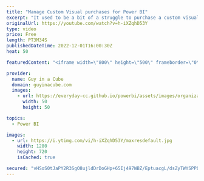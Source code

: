 ```yaml
---
title: "Manage Custom Visual purchases for Power BI"
excerpt: "It used to be a bit of a struggle to purchase a custom visual for more than yourself. Adam looks at some of the changes for Power BI Custom Visuals in AppSource to help you purchase and manage licenses for your organization.  Introducing a new way to purchase licensed Power BI visuals and manage licenses"
originalUrl: https://youtube.com/watch?v=h-iXZqhD53Y
type: video
price: Free
length: PT3M34S
publishedDateTime: 2022-12-01T16:00:30Z
heat: 50

featuredContent: "<iframe width=\"800\" height=\"500\" frameborder=\"0\" src=\"https://www.youtube.com/embed/h-iXZqhD53Y\" allow=\"accelerometer; autoplay; encrypted-media; gyroscope; picture-in-picture\" allowfullscreen></iframe>"

provider:
  name: Guy in a Cube
  domain: guyinacube.com
  images:
    - url: https://everyday-cc.github.io/powerbi/assets/images/organizations/guyinacube.com-50x50.jpg
      width: 50
      height: 50

topics:
  - Power BI

images:
  - url: https://i.ytimg.com/vi/h-iXZqhD53Y/maxresdefault.jpg
    width: 1280
    height: 720
    isCached: true

secured: "vHSoS0tJaPY2R3SgO8ujldDrDoGHp+65Ij497WBZ/EptuacgL/dsZyTWYSPPbtxwgVSL954Y3vH71xzMmlH/kzayl6RRgBIY8j51YLj/bDRlNrWOxRgsCwQQendBuSiL5cEecCPURzitnOYNOPXAut9xRkfIqs6fvjWWmTHLwFP4JNugSSttUEkM1g+a98d+NpEbN+oNOuktW73XXqOpYi7kYrjz0ZEYfF+HR867o/xo1Aw11NhUZ2nQDGh9Hl2NBO28wRQwwrKHzwbdlU+w+DlmGjU+JLLPfyc2y5/VGozUmcqIlYNXPSZZEY3gMxlnUzuqELGTrd2fMtv1V0t3CvXDE2uGHn2JwNiP6HmRpKv/OmwJuJe/WxyQ7XyzSWxHEBf+J7i8NzBDdFiQ9FhAT/fOOoOF78kEr3dIyBR4KVE=;mg7oBNjMKrW+G8ZiGzDEFg=="
---
```


